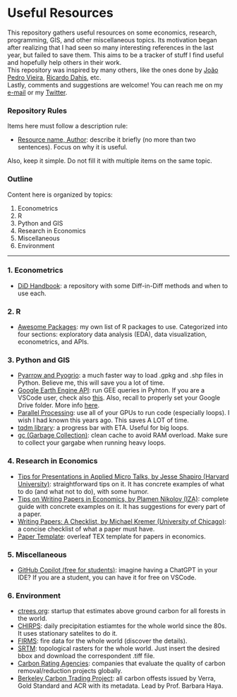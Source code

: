 # Useful Resources
This repository gathers useful resources on some economics, research, programming, GIS, and other miscellaneous topics. Its motivation began after realizing that I had seen so many interesting references in the last year, but failed to save them. This aims to be a tracker of stuff I find useful and hopefully help others in their work.<br>
This repository was inspired by many others, like the ones done by [João Pedro Vieira](https://github.com/jpgmv1998/random_references?tab=readme-ov-file#writing-tips), [Ricardo Dahis](https://github.com/rdahis/paper_template), etc.<br>
Lastly, comments and suggestions are welcome! You can reach me on my [e-mail](mailto:vinicius.hector@outlook.com) or my [Twitter](https://x.com/hec_vini).
### Repository Rules
Items here must follow a description rule:<br>
- [Resource name, Author](link): describe it briefly (no more than two sentences). Focus on why it is useful.<br>

Also, keep it simple. Do not fill it with multiple items on the same topic.

### Outline
Content here is organized by topics:<br>

1. Econometrics
2. R
3. Python and GIS
4. Research in Economics
5. Miscellaneous
6. Environment

---

### 1. Econometrics
- [DiD Handbook](https://github.com/IanHo2019/DID_Handbook): a repository with some Diff-in-Diff methods and when to use each.

### 2. R
- [Awesome Packages](https://github.com/HecVini/AwesomePackages): my own list of R packages to use. Categorized into four sections: exploratory data analysis (EDA), data visualization, econometrics, and APIs.

### 3. Python and GIS
- [Pyarrow and Pyogrio](https://gis.stackexchange.com/questions/469503/speed-up-reading-gpkg-as-geopandas-dataframe): a much faster way to load .gpkg and .shp files in Python. Believe me, this will save you a lot of time.
- [Google Earth Engine API](https://developers.google.com/earth-engine/tutorials/community/intro-to-python-api): run GEE queries in Pyhton. If you are a VSCode user, check also [this](https://stackoverflow.com/questions/78374548/no-authentication-box-appears-when-authenticating-google-earth-engine-gee-pyth). Also, recall to properly set your Google Drive folder. More info [here](https://stackoverflow.com/questions/71917970/how-to-export-google-earth-engine-images-to-local-files-using-python).
- [Parallel Processing](https://www.packetswitch.co.uk/what-is-concurrent-futures-and-how-can-it-boost-your-python-performance/): use all of your GPUs to run code (especially loops). I wish I had known this years ago. This saves A LOT of time.
- [tqdm library](https://github.com/tqdm/tqdm): a progress bar with ETA. Useful for big loops.
- [gc (Garbage Collection)](https://stackify.com/python-garbage-collection/): clean cache to avoid RAM overload. Make sure to collect your gargabe when running heavy loops.

### 4. Research in Economics
- [Tips for Presentations in Applied Micro Talks, by Jesse Shapiro (Harvard University)](https://scholar.harvard.edu/files/shapiro/files/applied_micro_slides.pdf): straightforward tips on it. It has concrete examples of what to do (and what not to do), with some humor.
- [Tips on Writing Papers in Economics, by Plamen Nikolov (IZA)](https://docs.iza.org/dp15057.pdf): complete guide with concrete examples on it. It has suggestions for every part of a paper.
- [Writing Papers: A Checklist, by Michael Kremer (University of Chicago)](http://qed.econ.queensu.ca/pub/faculty/sumon/mkremer_checklist_paper.pdf): a concise checklist of what a paper must have.
- [Paper Template](https://www.overleaf.com/latex/templates/basic-working-paper-template-economics-and-management/bwpmkcbynmzj): overleaf TEX template for papers in economics.

### 5. Miscellaneous
- [GitHub Copilot (free for students)](https://dev.to/twizelissa/how-to-enable-github-copilot-for-free-as-student-4kal): imagine having a ChatGPT in your IDE? If you are a student, you can have it for free on VSCode.

### 6. Environment
- [ctrees.org](https://ctrees.org/products/land-carbon): startup that estimates above ground carbon for all forests in the world.
- [CHIRPS](https://www.chc.ucsb.edu/data/chirps): daily precipitation estiamtes for the whole world since the 80s. It uses stationary satelites to do it. 
- [FIRMS](https://firms.modaps.eosdis.nasa.gov/map/): fire data for the whole world (discover the details).
- [SRTM](https://www.earthdata.nasa.gov/sensors/srtm#:~:text=The%20Shuttle%20Radar%20Topography%20Mission,global%20dataset%20of%20land%20elevations.): topological rasters for the whole world. Just insert the desired bbox and download the correspondent .tiff file. 
- [Carbon Rating Agencies](https://www.sylvera.com/blog/what-is-a-carbon-credit-agency): companies that evaluate the quality of carbon removal/reduction projects globally.
- [Berkeley Carbon Trading Project](https://gspp.berkeley.edu/research-and-impact/centers/cepp/projects/berkeley-carbon-trading-project): all carbon offests issued by Verra, Gold Standard and ACR with its metadata. Lead by Prof. Barbara Haya.
